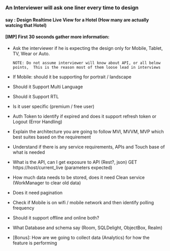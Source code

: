 ### An Interviewer will ask one liner every time to design 
#### say : Design Realtime Live View for a Hotel (How many are actually watcing that Hotel)

#### [IMP] First 30 seconds gather more information:
* Ask the interviewer if he is expecting the design only for Mobile, Tablet, TV, Wear or Auto.

  `NOTE: Do not assume interviewer will know about API, or all below points, 
   This is the reason most of them loose lead in interviews`

* If Mobile: should it be supporting for portrait / landscape
* Should it Support Multi Language
* Should it Support RTL
* Is it user specific (premium / free user)
* Auth Token to identify if expired and does it support refresh token or Logout (Error Handling)
* Explain the architecture you are going to follow MVI, MVVM, MVP which best suites based on the requirement
* Understand if there is any service requirements, APIs and Touch base of what is needed
* What is the API, can I get exposure to API (Rest?, json)
    GET https://host/current_live (parameters expected)
* How much data needs to be stored, does it need Clean service (WorkManager to clear old data)
* Does it need pagination
* Check if Mobile is on wifi / mobile network and then identify polling frequency
* Should it support offline and online both?
* What Database and schema say (Room, SQLDelight, ObjectBox, Realm)
* [Bonus]: How are we going to collect data (Analytics) for how the feature is performing
